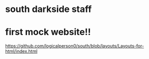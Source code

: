 # south darkside staff 
# first mock website!!


https://github.com/logicalperson0/south/blob/layouts/Layouts-for-html/index.html
